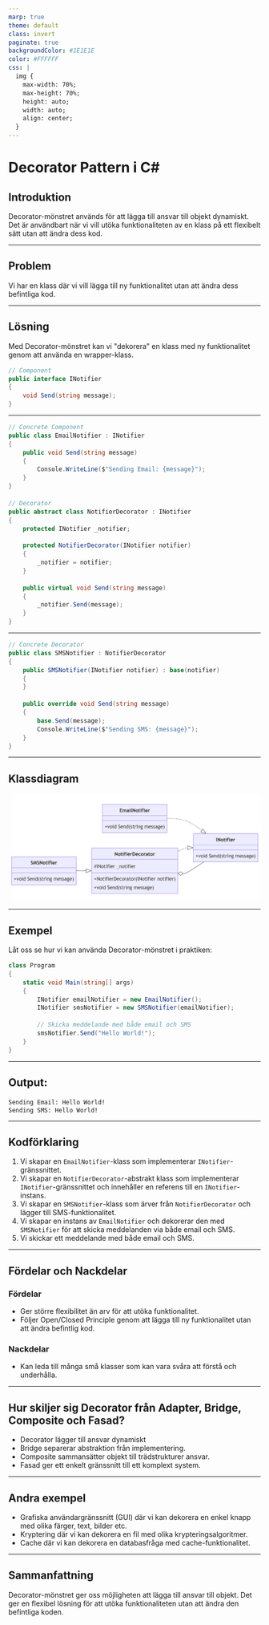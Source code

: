 ```yaml
---
marp: true
theme: default
class: invert
paginate: true
backgroundColor: #1E1E1E
color: #FFFFFF
css: |
  img {
    max-width: 70%;
    max-height: 70%;
    height: auto;
    width: auto;
    align: center;
  }
---
```


# Decorator Pattern i C#

## Introduktion

Decorator-mönstret används för att lägga till ansvar till objekt dynamiskt. Det är användbart när vi vill utöka funktionaliteten av en klass på ett flexibelt sätt utan att ändra dess kod.

---

## Problem

Vi har en klass där vi vill lägga till ny funktionalitet utan att ändra dess befintliga kod.

---

## Lösning

Med Decorator-mönstret kan vi "dekorera" en klass med ny funktionalitet genom att använda en wrapper-klass.

```csharp
// Component
public interface INotifier
{
    void Send(string message);
}
```

---

```csharp
// Concrete Component
public class EmailNotifier : INotifier
{
    public void Send(string message)
    {
        Console.WriteLine($"Sending Email: {message}");
    }
}

// Decorator
public abstract class NotifierDecorator : INotifier
{
    protected INotifier _notifier;

    protected NotifierDecorator(INotifier notifier)
    {
        _notifier = notifier;
    }

    public virtual void Send(string message)
    {
        _notifier.Send(message);
    }
}
```

---

```csharp
// Concrete Decorator
public class SMSNotifier : NotifierDecorator
{
    public SMSNotifier(INotifier notifier) : base(notifier)
    {
    }

    public override void Send(string message)
    {
        base.Send(message);
        Console.WriteLine($"Sending SMS: {message}");
    }
}
```

---

## Klassdiagram

![h:550](images/04_decorator.png)


---

## Exempel

Låt oss se hur vi kan använda Decorator-mönstret i praktiken:

```csharp
class Program
{
    static void Main(string[] args)
    {
        INotifier emailNotifier = new EmailNotifier();
        INotifier smsNotifier = new SMSNotifier(emailNotifier);

        // Skicka meddelande med både email och SMS
        smsNotifier.Send("Hello World!");
    }
}
```

---

## Output:

```
Sending Email: Hello World!
Sending SMS: Hello World!
```

---

## Kodförklaring

1. Vi skapar en `EmailNotifier`-klass som implementerar `INotifier`-gränssnittet.
2. Vi skapar en `NotifierDecorator`-abstrakt klass som implementerar `INotifier`-gränssnittet och innehåller en referens till en `INotifier`-instans.
3. Vi skapar en `SMSNotifier`-klass som ärver från `NotifierDecorator` och lägger till SMS-funktionalitet.
4. Vi skapar en instans av `EmailNotifier` och dekorerar den med `SMSNotifier` för att skicka meddelanden via både email och SMS.
5. Vi skickar ett meddelande med både email och SMS.

---

## Fördelar och Nackdelar

### Fördelar
- Ger större flexibilitet än arv för att utöka funktionalitet.
- Följer Open/Closed Principle genom att lägga till ny funktionalitet utan att ändra befintlig kod.

### Nackdelar
- Kan leda till många små klasser som kan vara svåra att förstå och underhålla.

---

## Hur skiljer sig Decorator från Adapter, Bridge, Composite och Fasad?

- Decorator lägger till ansvar dynamiskt
- Bridge separerar abstraktion från implementering.
- Composite sammansätter objekt till trädstrukturer ansvar.
- Fasad ger ett enkelt gränssnitt till ett komplext system.

---

## Andra exempel

- Grafiska användargränssnitt (GUI) där vi kan dekorera en enkel knapp med olika färger, text, bilder etc.
- Kryptering där vi kan dekorera en fil med olika krypteringsalgoritmer.
- Cache där vi kan dekorera en databasfråga med cache-funktionalitet.

---

## Sammanfattning

Decorator-mönstret ger oss möjligheten att lägga till ansvar till objekt. Det ger en flexibel lösning för att utöka funktionaliteten utan att ändra den befintliga koden.


